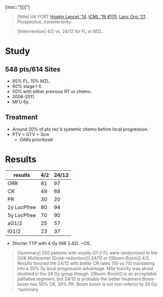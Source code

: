 [moc::"[[]]"]
>[!title]
> UK FORT [Hoskin Lancet '14,](https://www.thelancet.com/journals/lanonc/article/PIIS1470-2045(14)70036-1/fulltext) [ICML '19 #170](https://www.lymphcon.ch/icml/website/doc/15-ICML_Abstract_Book.pdf), [Lanc Onc '21](https://doi.org/10.1016/S1470-2045(20)30686-0): Prospective, noninferiority.

>[!intervention]
> 4/2 vs. 24/12 for FL or MZL.

# Study
## 548 pts/614 Sites
- 85% FL, 15% MZL.
- 60% stage I-II.
- 50% with either previous RT or chemo.
- 2006-2011.
- MFU 6y.

## Treatment
- Around 20% of pts rec'd systemic chemo before local progression.
- PTV = GTV + 3cm
	- OARs prioritized

# Results

| results     | 4/2 | 24/12 |
| ----------- | --- | ----- |
| ORR         | 81  | 97    |
| CR          | 49  | 68    |
| PR          | 30  | 20    |
| 2y LocPfree | 80  | 94    |
| 5y LocPfree | 70  | 90    |
| aG1/2       | 25  | 57    |
| lG1/2       | 23  | 37      |

- Shorter TTP with 4 Gy (HR 3.42). ~OS.

>[!summary]
> 550 patients with mostly G1-2 FL were randomized to the [[UK Multicenter (Dose-reduction)]] 24/12 or [[Boom-Boom]] 4/2. 
> Results favored the 24/12 with better CR rates (50 vs 70) translating into a 20% 5y local progression advantage. Mild toxicity was about doubled in the 24 Gy group though. 
> [[Boom-Boom]] is an acceptable palliative regiment, but 24/12 is probably the better treatment
> Boom boom has 50% CR, 30% PR. Boom boom is not non-inferior to 24 Gy.
>^summary
